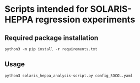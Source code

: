 # Scripts intended for SOLARIS-HEPPA regression experiments
## Required package installation
`python3 -m pip install -r requirements.txt`

## Usage
`python3 solaris_heppa_analysis-script.py config_SOCOL.yaml`

